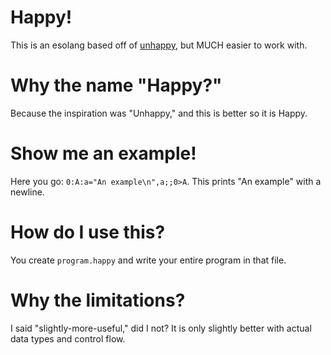 # Happy!
This is an esolang based off of [unhappy](https://esolangs.org/wiki/Unhappy), but MUCH easier to
work with.

# Why the name "Happy?"
Because the inspiration was "Unhappy," and this is better so it is Happy.

# Show me an example!
Here you go: `0:A:a="An example\n",a;;0>A`. This prints "An example" with a newline.

# How do I use this?
You create `program.happy` and write your entire program in that file.

# Why the limitations?
I said "slightly-more-useful," did I not? It is only slightly better with actual data types and
control flow.

